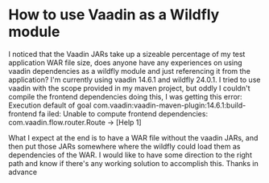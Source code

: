 
# How to use Vaadin as a Wildfly module

I noticed that the Vaadin JARs take up a sizeable percentage of my test application WAR file size, does anyone have any experiences on using vaadin dependencies as a wildfly module and just referencing it from the application?
I'm currently using vaadin 14.6.1 and wildfly 24.0.1.
I tried to use vaadin with the scope provided in my maven project, but oddly I couldn't compile the frontend dependencies doing this, I was getting this error:
 Execution default of goal com.vaadin:vaadin-maven-plugin:14.6.1:build-frontend fa
iled: Unable to compute frontend dependencies: com.vaadin.flow.router.Route -> [Help 1]

What I expect at the end is to have a WAR file without the vaadin JARs, and then put those JARs somewhere where the wildfly could load them as dependencies of the WAR.
I would like to have some direction to the right path and know if there's any working solution to accomplish this.
Thanks in advance

        